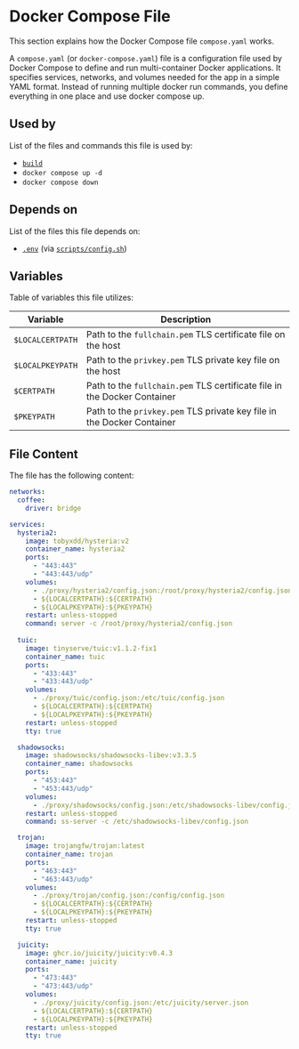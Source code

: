 # Docker Compose File

This section explains how the Docker Compose file `compose.yaml` works.

A `compose.yaml` (or `docker-compose.yaml`) file is a configuration file used by Docker Compose to define and run multi-container Docker applications. It specifies services, networks, and volumes needed for the app in a simple YAML format. Instead of running multiple docker run commands, you define everything in one place and use docker compose up.

## Used by

List of the files and commands this file is used by:

- [`build`](build)
- `docker compose up -d`
- `docker compose down`

## Depends on 

List of the files this file depends on:

- [`.env`](environment) (via [`scripts/config.sh`](scripts/config-sh))

## Variables

Table of variables this file utilizes:

| Variable       | Description                                                   |
|----------------|---------------------------------------------------------------|
| `$LOCALCERTPATH`     | Path to the `fullchain.pem` TLS certificate file on the host|
| `$LOCALPKEYPATH`  | Path to the `privkey.pem` TLS private key file on the host|
| `$CERTPATH`     | Path to the `fullchain.pem` TLS certificate file in the Docker Container|
| `$PKEYPATH`     | Path to the `privkey.pem` TLS private key file in the Docker Container|


## File Content

The file has the following content:

```yaml
networks:
  coffee:
    driver: bridge

services:
  hysteria2:
    image: tobyxdd/hysteria:v2
    container_name: hysteria2
    ports:
      - "443:443"
      - "443:443/udp"
    volumes:
      - ./proxy/hysteria2/config.json:/root/proxy/hysteria2/config.json
      - ${LOCALCERTPATH}:${CERTPATH}
      - ${LOCALPKEYPATH}:${PKEYPATH}
    restart: unless-stopped
    command: server -c /root/proxy/hysteria2/config.json
    
  tuic:
    image: tinyserve/tuic:v1.1.2-fix1
    container_name: tuic
    ports:
      - "433:443"
      - "433:443/udp"
    volumes:
      - ./proxy/tuic/config.json:/etc/tuic/config.json
      - ${LOCALCERTPATH}:${CERTPATH}
      - ${LOCALPKEYPATH}:${PKEYPATH}
    restart: unless-stopped
    tty: true

  shadowsocks:
    image: shadowsocks/shadowsocks-libev:v3.3.5
    container_name: shadowsocks
    ports:
      - "453:443"
      - "453:443/udp"
    volumes:
      - ./proxy/shadowsocks/config.json:/etc/shadowsocks-libev/config.json
    restart: unless-stopped
    command: ss-server -c /etc/shadowsocks-libev/config.json

  trojan:
    image: trojangfw/trojan:latest
    container_name: trojan
    ports:
      - "463:443"
      - "463:443/udp"
    volumes:
      - ./proxy/trojan/config.json:/config/config.json
      - ${LOCALCERTPATH}:${CERTPATH}
      - ${LOCALPKEYPATH}:${PKEYPATH}
    restart: unless-stopped
    tty: true

  juicity:
    image: ghcr.io/juicity/juicity:v0.4.3
    container_name: juicity
    ports:
      - "473:443"
      - "473:443/udp"
    volumes:
      - ./proxy/juicity/config.json:/etc/juicity/server.json
      - ${LOCALCERTPATH}:${CERTPATH}
      - ${LOCALPKEYPATH}:${PKEYPATH}
    restart: unless-stopped
    tty: true
```